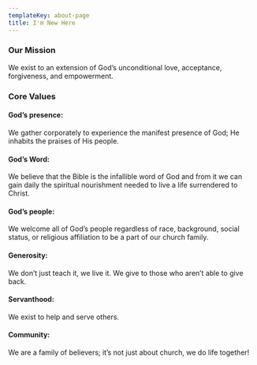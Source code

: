 ```yaml
---
templateKey: about-page
title: I'm New Here
---
```

### Our Mission

We exist to an extension of God’s unconditional love, acceptance, forgiveness, and empowerment.

### Core Values

#### God’s presence:

We gather corporately to experience the manifest presence of God; He inhabits the praises of His people.

#### God’s Word:

We believe that the Bible is the infallible word of God and from it we can gain daily the spiritual nourishment needed to live a life surrendered to Christ.

#### God’s people:

We welcome all of God’s people regardless of race, background, social status, or religious affiliation to be a part of our church family.

#### Generosity:

We don’t just teach it, we live it. We give to those who aren’t able to give back.

#### Servanthood:

We exist to help and serve others.

#### Community:

We are a family of believers; it’s not just about church, we do life together!

